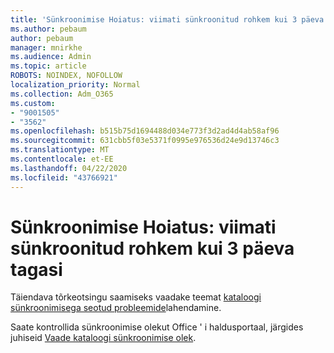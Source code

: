 ```yaml
---
title: 'Sünkroonimise Hoiatus: viimati sünkroonitud rohkem kui 3 päeva tagasi'
ms.author: pebaum
author: pebaum
manager: mnirkhe
ms.audience: Admin
ms.topic: article
ROBOTS: NOINDEX, NOFOLLOW
localization_priority: Normal
ms.collection: Adm_O365
ms.custom:
- "9001505"
- "3562"
ms.openlocfilehash: b515b75d1694488d034e773f3d2ad4d4ab58af96
ms.sourcegitcommit: 631cbb5f03e5371f0995e976536d24e9d13746c3
ms.translationtype: MT
ms.contentlocale: et-EE
ms.lasthandoff: 04/22/2020
ms.locfileid: "43766921"
---
```

# <a name="sync-warning-last-synced-more-than-3-days-ago"></a>Sünkroonimise Hoiatus: viimati sünkroonitud rohkem kui 3 päeva tagasi

Täiendava tõrkeotsingu saamiseks vaadake teemat [kataloogi sünkroonimisega seotud probleemide](https://docs.microsoft.com/office365/enterprise/fix-problems-with-directory-synchronization)lahendamine.

Saate kontrollida sünkroonimise olekut Office ' i haldusportaal, järgides juhiseid [Vaade kataloogi sünkroonimise olek](https://docs.microsoft.com/office365/enterprise/view-directory-synchronization-status).

